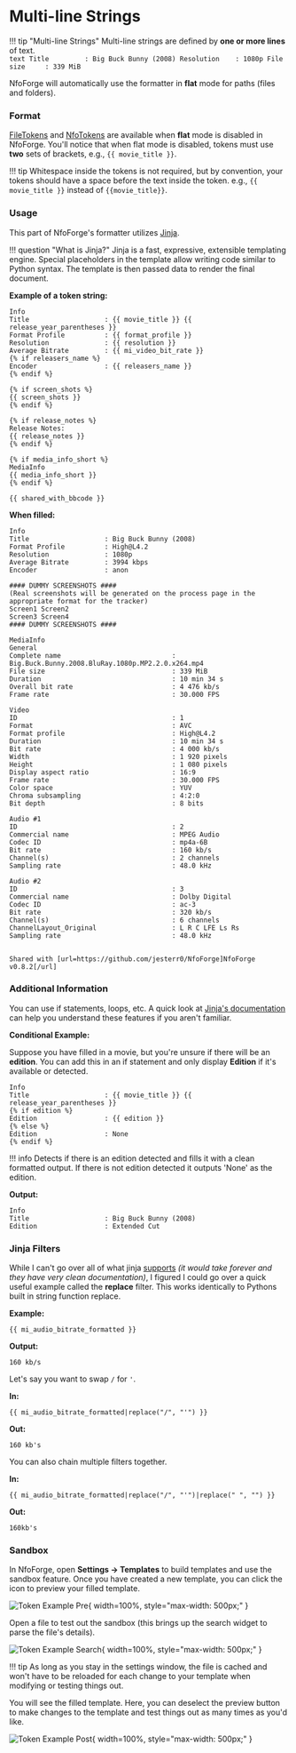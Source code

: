 # Multi-line Strings

<!-- prettier-ignore -->
!!! tip "Multi-line Strings"
    Multi-line strings are defined by **one or more lines** of text.  
    ```text
    Title         : Big Buck Bunny (2008)
    Resolution    : 1080p
    File size     : 339 MiB
    ```

NfoForge will automatically use the formatter in **flat** mode for paths (files and folders).

### Format

[FileTokens](introduction.md) and [NfoTokens](introduction.md) are available when **flat** mode is disabled in NfoForge. You'll notice that when flat mode is disabled, tokens must use **two** sets of brackets, e.g., `{{ movie_title }}`.

<!-- prettier-ignore -->
!!! tip
    Whitespace inside the tokens is not required, but by convention, your tokens should have a space before the text inside the token. e.g., `{{ movie_title }}` instead of `{{movie_title}}`.

### Usage

This part of NfoForge's formatter utilizes [Jinja](https://jinja.palletsprojects.com/en/stable/).

<!-- prettier-ignore -->
!!! question "What is Jinja?"
    Jinja is a fast, expressive, extensible templating engine. Special placeholders in the template allow writing code similar to Python syntax. The template is then passed data to render the final document.

**Example of a token string:**

```jinja {.scrollable-code-block}
Info
Title                   : {{ movie_title }} {{ release_year_parentheses }}
Format Profile          : {{ format_profile }}
Resolution              : {{ resolution }}
Average Bitrate         : {{ mi_video_bit_rate }}
{% if releasers_name %}
Encoder                 : {{ releasers_name }}
{% endif %}

{% if screen_shots %}
{{ screen_shots }}
{% endif %}

{% if release_notes %}
Release Notes:
{{ release_notes }}
{% endif %}

{% if media_info_short %}
MediaInfo
{{ media_info_short }}
{% endif %}

{{ shared_with_bbcode }}
```

**When filled:**

```text {.scrollable-code-block}
Info
Title                   : Big Buck Bunny (2008)
Format Profile          : High@L4.2
Resolution              : 1080p
Average Bitrate         : 3994 kbps
Encoder                 : anon

#### DUMMY SCREENSHOTS ####
(Real screenshots will be generated on the process page in the appropriate format for the tracker)
Screen1 Screen2
Screen3 Screen4
#### DUMMY SCREENSHOTS ####

MediaInfo
General
Complete name                            : Big.Buck.Bunny.2008.BluRay.1080p.MP2.2.0.x264.mp4
File size                                : 339 MiB
Duration                                 : 10 min 34 s
Overall bit rate                         : 4 476 kb/s
Frame rate                               : 30.000 FPS

Video
ID                                       : 1
Format                                   : AVC
Format profile                           : High@L4.2
Duration                                 : 10 min 34 s
Bit rate                                 : 4 000 kb/s
Width                                    : 1 920 pixels
Height                                   : 1 080 pixels
Display aspect ratio                     : 16:9
Frame rate                               : 30.000 FPS
Color space                              : YUV
Chroma subsampling                       : 4:2:0
Bit depth                                : 8 bits

Audio #1
ID                                       : 2
Commercial name                          : MPEG Audio
Codec ID                                 : mp4a-6B
Bit rate                                 : 160 kb/s
Channel(s)                               : 2 channels
Sampling rate                            : 48.0 kHz

Audio #2
ID                                       : 3
Commercial name                          : Dolby Digital
Codec ID                                 : ac-3
Bit rate                                 : 320 kb/s
Channel(s)                               : 6 channels
ChannelLayout_Original                   : L R C LFE Ls Rs
Sampling rate                            : 48.0 kHz


Shared with [url=https://github.com/jesterr0/NfoForge]NfoForge v0.8.2[/url]
```

### Additional Information

You can use if statements, loops, etc. A quick look at [Jinja's documentation](https://jinja.palletsprojects.com/en/stable/templates/) can help you understand these features if you aren't familiar.

**Conditional Example:**

Suppose you have filled in a movie, but you're unsure if there will be an **edition**. You can add this in an if statement and only display **Edition** if it's available or detected.

```jinja
Info
Title                   : {{ movie_title }} {{ release_year_parentheses }}
{% if edition %}
Edition                 : {{ edition }}
{% else %}
Edition                 : None
{% endif %}
```

<!-- prettier-ignore -->
!!! info
    Detects if there is an edition detected and fills it with a clean formatted output. If there is not edition detected it outputs 'None' as the edition.

**Output:**

```text
Info
Title                   : Big Buck Bunny (2008)
Edition                 : Extended Cut
```

### Jinja Filters

While I can't go over all of what jinja [supports](https://jinja.palletsprojects.com/en/stable/templates/#list-of-builtin-filters) _(it would take forever and they have very clean documentation)_, I figured I could go over a quick useful example called the **replace** filter. This works identically to Pythons built in string function replace.

**Example:**

```jinja
{{ mi_audio_bitrate_formatted }}
```

**Output:**

```text
160 kb/s
```

Let's say you want to swap `/` for `'`.

**In:**

```jinja
{{ mi_audio_bitrate_formatted|replace("/", "'") }}
```

**Out:**

```text
160 kb's
```

You can also chain multiple filters together.

**In:**

```jinja
{{ mi_audio_bitrate_formatted|replace("/", "'")|replace(" ", "") }}
```

**Out:**

```text
160kb's
```

### Sandbox

In NfoForge, open **Settings → Templates** to build templates and use the sandbox feature. Once you have created a new template, you can click the icon to preview your filled template.

![Token Example Pre](../../images/tokens/jinja-preview-pre.png){ width=100%, style="max-width: 500px;" }

Open a file to test out the sandbox (this brings up the search widget to parse the file's details).

![Token Example Search](../../images/tokens/jinja-sandbox-in.png){ width=100%, style="max-width: 500px;" }

<!-- prettier-ignore -->
!!! tip
    As long as you stay in the settings window, the file is cached and won't have to be reloaded for each change to your template when modifying or testing things out.

You will see the filled template. Here, you can deselect the preview button to make changes to the template and test things out as many times as you'd like.

![Token Example Post](../../images/tokens/jinja-preview-post.png){ width=100%, style="max-width: 500px;" }
